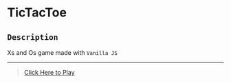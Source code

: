 # TicTacToe

## `Description`

Xs and Os game made with `Vanilla JS`

---

> [Click Here to Play ](https://bamerf.github.io/TicTacToe/)
